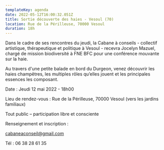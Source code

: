 ```yaml
---
templateKey: agenda
date: 2022-05-12T16:00:32.051Z
title: Sortie découverte des haies - Vesoul (70)
location: Rue de la Périlleuse, 70000 Vesoul
duration: 18h
---
```

Dans le cadre de ses rencontres du jeudi, la Cabane à conseils - collectif artistique, thérapeutique et politique à Vesoul - recevra Jocelyn Mazuel, chargé de mission biodiversité à FNE BFC pour une conférence mouvante sur la haie.

Au travers d'une petite balade en bord du Durgeon, venez découvrir les haies champêtres, les multiples rôles qu’elles jouent et les principales essences les composant.

Date : Jeudi 12 mai 2022 - 18h00

Lieu de rendez-vous : Rue de la Périlleuse, 70000 Vesoul (vers les jardins familiaux)

Tout public – participation libre et consciente

Renseignement et inscription :

[cabaneaconseil@gmail.com](mailto:cabaneaconseil@gmail.com)

Tél : 06 38 28 61 35